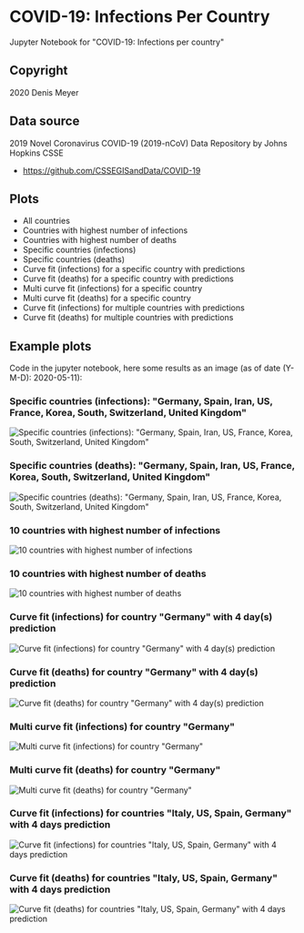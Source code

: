# COVID-19: Infections Per Country

Jupyter Notebook for "COVID-19: Infections per country"

## Copyright

2020 Denis Meyer

## Data source

2019 Novel Coronavirus COVID-19 (2019-nCoV) Data Repository by Johns Hopkins CSSE

* https://github.com/CSSEGISandData/COVID-19

## Plots

* All countries
* Countries with highest number of infections
* Countries with highest number of deaths
* Specific countries (infections)
* Specific countries (deaths)
* Curve fit (infections) for a specific country with predictions
* Curve fit (deaths) for a specific country with predictions
* Multi curve fit (infections) for a specific country
* Multi curve fit (deaths) for a specific country
* Curve fit (infections) for multiple countries with predictions
* Curve fit (deaths) for multiple countries with predictions

## Example plots

Code in the jupyter notebook, here some results as an image (as of date (Y-M-D): 2020-05-11):

### Specific countries (infections): "Germany, Spain, Iran, US, France, Korea, South, Switzerland, United Kingdom"

![Specific countries (infections): "Germany, Spain, Iran, US, France, Korea, South, Switzerland, United Kingdom"](images/2020-05-11/Specific-Countries-Infections-Germany-Spain-Iran-US-France-Korea-South-Switzerland-UnitedKingdom.png?raw=true)

### Specific countries (deaths): "Germany, Spain, Iran, US, France, Korea, South, Switzerland, United Kingdom"

![Specific countries (deaths): "Germany, Spain, Iran, US, France, Korea, South, Switzerland, United Kingdom"](images/2020-05-11/Specific-Countries-Deaths-Germany-Spain-Iran-US-France-Korea-South-Switzerland-UnitedKingdom.png?raw=true)

### 10 countries with highest number of infections

![10 countries with highest number of infections](images/2020-05-11/10-Countries-With-Highest-Number-Of-Infections.png?raw=true)

### 10 countries with highest number of deaths

![10 countries with highest number of deaths](images/2020-05-11/10-Countries-With-Highest-Number-Of-Deaths.png?raw=true)

### Curve fit (infections) for country "Germany" with 4 day(s) prediction

![Curve fit (infections) for country "Germany" with 4 day(s) prediction](images/2020-05-11/Curve-Fit-Infections-Germany.png?raw=true)

### Curve fit (deaths) for country "Germany" with 4 day(s) prediction

![Curve fit (deaths) for country "Germany" with 4 day(s) prediction](images/2020-05-11/Curve-Fit-Deaths-Germany.png?raw=true)

### Multi curve fit (infections) for country "Germany"

![Multi curve fit (infections) for country "Germany"](images/2020-05-11/Multi-Curve-Fit-Infections-Germany.png?raw=true)

### Multi curve fit (deaths) for country "Germany"

![Multi curve fit (deaths) for country "Germany"](images/2020-05-11/Multi-Curve-Fit-Deaths-Germany.png?raw=true)

### Curve fit (infections) for countries "Italy, US, Spain, Germany" with 4 days prediction

![Curve fit (infections) for countries "Italy, US, Spain, Germany" with 4 days prediction](images/2020-05-11/Curve-Fit-Infections-Italy-US-Spain-Germany.png?raw=true)

### Curve fit (deaths) for countries "Italy, US, Spain, Germany" with 4 days prediction

![Curve fit (deaths) for countries "Italy, US, Spain, Germany" with 4 days prediction](images/2020-05-11/Curve-Fit-Deaths-Italy-US-Spain-Germany.png?raw=true)

